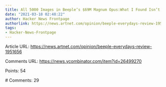 ```yaml
---
title: All 5000 Images in Beeple’s $69M Magnum Opus:What I Found Isn’t So Pretty
date: "2021-03-18 02:48:22"
author: Hacker News Frontpage
authorlink: https://news.artnet.com/opinion/beeple-everydays-review-1951656
tags:
- Hacker-News-Frontpage
---
```


<p>Article URL: <a href="https://news.artnet.com/opinion/beeple-everydays-review-1951656">https://news.artnet.com/opinion/beeple-everydays-review-1951656</a></p>
<p>Comments URL: <a href="https://news.ycombinator.com/item?id=26499270">https://news.ycombinator.com/item?id=26499270</a></p>
<p>Points: 54</p>
<p># Comments: 29</p>
